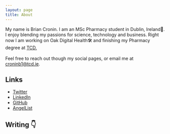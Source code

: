 ```yaml
---
layout: page
title: About
---
```


My name is Brian Cronin. I am an MSc Pharmacy student in Dublin, Ireland&#128300;.
I enjoy blending my passions for science, technology and business. Right now I am working
on Oak Digital Health&#128736; and finishing my Pharmacy degree at <a href="https://pharmacy.tcd.ie/">TCD.</a> <br><br>
Feel free to reach out though my social pages, or email me at croninb1@tcd.ie.


## Links

- [Twitter](https://twitter.com/Briancron_in)
- [LinkedIn](https://www.linkedin.com/in/brian-cronin-ie/)
- [GitHub](https://github.com/brian97C)
- [AngelList](https://angel.co/u/brian-cronin-ie)



## Writing 👇
